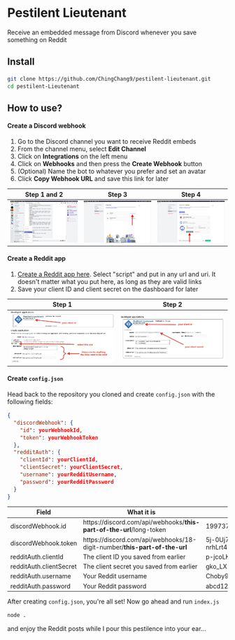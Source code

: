 # Pestilent Lieutenant
Receive an embedded message from Discord whenever you save something on Reddit

## Install
```bash
git clone https://github.com/ChingChang9/pestilent-lieutenant.git
cd pestilent-Lieutenant
```

## How to use?
#### Create a Discord webhook
1. Go to the Discord channel you want to receive Reddit embeds
2. From the channel menu, select **Edit Channel**
3. Click on **Integrations** on the left menu
4. Click on **Webhooks** and then press the **Create Webhook** button
5. (Optional) Name the bot to whatever you prefer and set an avatar
6. Click **Copy Webhook URL** and save this link for later

Step 1 and 2 | Step 3 | Step 4
-|-|-
![Discord step 1 and 2](./examples/1&2.jpg) | ![Discord step 3](./examples/3.jpg) | ![Discord step 4](./examples/4&5.jpg)

#### Create a Reddit app
1. [Create a Reddit app here](https://www.reddit.com/prefs/apps). Select "script" and put in any url and uri. It doesn't matter what you put here, as long as they are valid links
2. Save your client ID and client secret on the dashboard for later

Step 1 | Step 2
-|-
![Reddit step 1](./examples/6.jpg) | ![Reddit step 2](./examples/7.jpg)

#### Create `config.json`
Head back to the repository you cloned and create `config.json` with the following fields:
```json
{
  "discordWebhook": {
    "id": yourWebhookId,
    "token": yourWebhookToken
  },
  "redditAuth": {
    "clientId": yourClientId,
    "clientSecret": yourClientSecret,
    "username": yourRedditUsername,
    "password": yourRedditPassword
  }
}
```
Field | What it is | Example
-|-|-
discordWebhook.id | <span>https://</span>discord.com/api/webhooks/**this-part-of-the-url**/long-token | 199737254929760256
discordWebhook.token | <span>https://</span>discord.com/api/webhooks/18-digit-number/**this-part-of-the-url** | 5j-0Uj72BkzYcRt1rL56wVdm7OCIixAAL-nrhLrt41QSw9yDa3jdbT8dFSZRcDjDOEEp
redditAuth.clientId | The client ID you saved from earlier | p-jcoLKBynTLew
redditAuth.clientSecret | The client secret you saved from earlier | gko_LXELoV07ZBNUXrvWZfzE3aI
redditAuth.username | Your Reddit username | Choby9
redditAuth.password | Your Reddit password | abcd1234

After creating `config.json`, you're all set! Now go ahead and run `index.js`
```bash
node .
```
and enjoy the Reddit posts while I pour this pestilence into your ear...